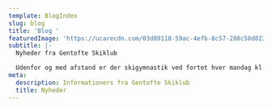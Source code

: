 ```yaml
---
template: BlogIndex
slug: blog
title: 'Blog '
featuredImage: 'https://ucarecdn.com/03d89118-59ac-4efb-8c57-288c58d823d6/'
subtitle: |-
  Nyheder fra Gentofte Skiklub

  Udenfor og med afstand er der skigymnastik ved fortet hver mandag kl. 17
meta:
  description: Informationers fra Gentofte Skiklub
  title: Nyheder
---
```


